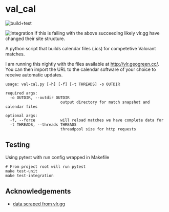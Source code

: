 
# val_cal 
 ![build+test](https://github.com/geogreen-dev/val-cal/actions/workflows/python-app.yml/badge.svg)
 
 ![Integration](https://github.com/geogreen-dev/val-cal/actions/workflows/integration.yml/badge.svg) If this is failing with the above succeeding likely vlr.gg have changed their site structure.

A python script that builds calendar files (.ics) for competetive Valorant matches.

I am running this nightly with the files available at http://vlr.geogreen.cc/. You can then import the URL to the calendar software of your choice to receive automatic updates.


```
usage: val-cal.py [-h] [-f] [-t THREADS] -o OUTDIR

required args:
  -o OUTDIR, --outdir OUTDIR
                        output directory for match snapshot and calendar files

optional args:
  -f, --force           will reload matches we have complete data for
  -t THREADS, --threads THREADS
                        threadpool size for http requests
```

## Testing

Using pytest with run config wrapped in Makefile
```
# From project root will run pytest
make test-unit
make test-integration
```

## Acknowledgements

 - [data scraped from vlr.gg](https://vlr.gg)


